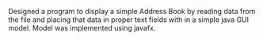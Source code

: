 Designed a program to display a simple Address Book by reading data from the file and placing that data in proper text fields with in a simple java GUI model. Model was implemented using javafx.

